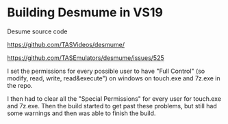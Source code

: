 # Building Desmume in VS19

Desume source code

https://github.com/TASVideos/desmume/

https://github.com/TASEmulators/desmume/issues/525

I set the permissions for every possible user to have "Full Control" (so modify, read, write, read&execute") on windows on touch.exe and 7z.exe in the repo.

I then had to clear all the "Special Permissions" for every user for touch.exe and 7z.exe.
Then the build started to get past these problems, but still had some warnings and then was able to finish the build.
